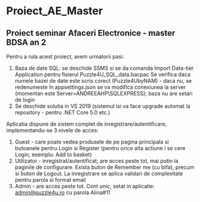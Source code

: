 # Proiect_AE_Master
## Proiect seminar Afaceri Electronice - master BDSA an 2

Pentru a rula acest proiect, avem urmatorii pasi:
1) Baza de date SQL: se deschide SSMS si se da comanda Import Data-tier Application pentru fisierul Puzzle4U_SQL_data.bacpac
Se verifica daca numele bazei de date este scris corect (Puzzle4UbyNAM) - daca nu, se redenumeste
In appsettings.json se va modifica conexiunea la server (momentan este Server=ANDREEAHP\\SQLEXPRESS); baza nu are setari de login
2) Se deschide solutia in VS 2019 (sistemul isi va face upgrade automat la repository - pentru .NET Core 5.0 etc.)

Aplicatia dispune de sistem complet de inregistrare/autentificare, implementandu-se 3 nivele de acces:
1) Guest - care poate vedea produsele de pe pagina principala si butoanele pentru Login si Register (pentru orice alta actiune i se cere Login; exemplu: Add to basket)
2) Utilizator - inregistrat/autentificat; are acces peste tot, mai putin la paginile de configurare. Exista buton de Remember me (cu bifa), precum si buton de Logout.
La inregistrare se aplica validari de complexitate pentru parola si format email
3) Admin - are acces peste tot. Cont unic, setat in aplicatie: admin@puzzle4u.ro cu parola Alina#11
